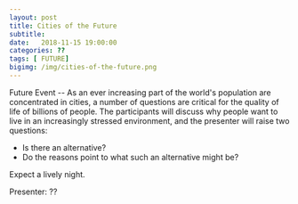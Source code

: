 ```yaml
---
layout: post
title: Cities of the Future
subtitle: 
date:   2018-11-15 19:00:00
categories: ??
tags: [ FUTURE]
bigimg: /img/cities-of-the-future.png
---
```


Future Event -- As an ever increasing part of the world's population are concentrated in cities, a number of questions are critical for the quality of life of billions of people. The participants will discuss why people want to live in an increasingly stressed environment, and the presenter will raise two questions: 

* Is there an alternative?
* Do the reasons point to what such an alternative might be? 

Expect a lively night.

Presenter: ??